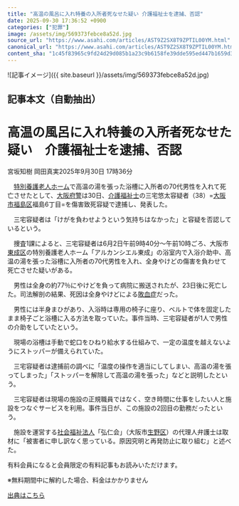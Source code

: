 ```yaml
---
title: "高温の風呂に入れ特養の入所者死なせた疑い 介護福祉士を逮捕、否認"
date: 2025-09-30 17:36:52 +0900
categories: ["犯罪"]
image: /assets/img/569373febce8a52d.jpg
source_url: "https://www.asahi.com/articles/AST9Z2SX8T9ZPTIL00YM.html"
canonical_url: "https://www.asahi.com/articles/AST9Z2SX8T9ZPTIL00YM.html"
content_sha: "1c45f83965c9fd24d29d085b1a23c9b6158fe39dde595ed447b1659d3c44705d"
---
```


![記事イメージ]({{ site.baseurl }}/assets/img/569373febce8a52d.jpg)

## 記事本文（自動抽出）
<div><main role="main" id="main"><p></p><div class="y_Qv3"><h1>高温の風呂に入れ特養の入所者死なせた疑い　介護福祉士を逮捕、否認</h1><p class="mhPng"><span class="H8KYB">宮坂知樹 岡田真実</span><span class="UDj4P"><time datetime="2025-09-30T08:36:52.000Z">2025年9月30日 17時36分</time></span></p></div><p id="gsm_above_SnsUtilityArea"></p><p x-component-name="CommentHeadline" x-component-data='{"commentCount":0,"commentators":[],"mode":"pc"}'></p><div class="nfyQp"><p>　<a href="//www.asahi.com/topics/word/%E7%89%B9%E5%88%A5%E9%A4%8A%E8%AD%B7%E8%80%81%E4%BA%BA%E3%83%9B%E3%83%BC%E3%83%A0.html" title="特別養護老人ホーム のトピックスを開く" class="eWgMZ">特別養護老人ホーム</a>で高温の湯を張った浴槽に入所者の70代男性を入れて死亡させたとして、<a href="//www.asahi.com/topics/word/%E5%A4%A7%E9%98%AA%E5%BA%9C%E8%AD%A6.html" title="大阪府警 のトピックスを開く" class="eWgMZ">大阪府警</a>は30日、<a href="//www.asahi.com/topics/word/%E4%BB%8B%E8%AD%B7%E7%A6%8F%E7%A5%89%E5%A3%AB.html" title="介護福祉士 のトピックスを開く" class="eWgMZ">介護福祉士</a>の三宅悠太容疑者（38）=<a href="//www.asahi.com/topics/word/%E5%A4%A7%E9%98%AA%E5%B8%82.html" title="大阪市 のトピックスを開く" class="eWgMZ">大阪市</a><a href="//www.asahi.com/topics/word/%E7%A6%8F%E5%B3%B6%E5%8C%BA.html" title="福島区 のトピックスを開く" class="eWgMZ">福島区</a>福島6丁目=を傷害致死容疑で逮捕し、発表した。</p><p>　三宅容疑者は「けがを負わせようという気持ちはなかった」と容疑を否認しているという。</p><p>　捜査1課によると、三宅容疑者は6月2日午前9時40分～午前10時ごろ、大阪市<a href="//www.asahi.com/topics/word/%E6%9D%B1%E6%88%90%E5%8C%BA.html" title="東成区 のトピックスを開く" class="eWgMZ">東成区</a>の特別養護老人ホーム「アルカンシエル東成」の浴室内で入浴介助中、高温の湯を張った浴槽に入所者の70代男性を入れ、全身やけどの傷害を負わせて死亡させた疑いがある。</p><p>　男性は全身の約77％にやけどを負って病院に搬送されたが、23日後に死亡した。司法解剖の結果、死因は全身やけどによる<a href="//www.asahi.com/topics/word/%E6%95%97%E8%A1%80%E7%97%87.html" title="敗血症 のトピックスを開く" class="eWgMZ">敗血症</a>だった。</p><p>　男性には半身まひがあり、入浴時は専用の椅子に座り、ベルトで体を固定したまま椅子ごと浴槽に入る方法を取っていた。事件当時、三宅容疑者が1人で男性の介助をしていたという。</p><p>　現場の浴槽は手動で蛇口をひねり給水する仕組みで、一定の温度を越えないようにストッパーが備えられていた。</p><p>　三宅容疑者は逮捕前の調べに「温度の操作を適当にしてしまい、高温の湯を張ってしまった」「ストッパーを解除して高温の湯を張った」などと説明したという。</p><p>　三宅容疑者は現場の施設の正規職員ではなく、空き時間に仕事をしたい人と施設をつなぐサービスを利用。事件当日が、この施設の2回目の勤務だったという。</p><p>　施設を運営する<a href="//www.asahi.com/topics/word/%E7%A4%BE%E4%BC%9A%E7%A6%8F%E7%A5%89%E6%B3%95%E4%BA%BA.html" title="社会福祉法人 のトピックスを開く" class="eWgMZ">社会福祉法人</a>「弘仁会」（大阪市<a href="//www.asahi.com/topics/word/%E7%94%9F%E9%87%8E%E5%8C%BA.html" title="生野区 のトピックスを開く" class="eWgMZ">生野区</a>）の代理人弁護士は取材に「被害者に申し訳なく思っている。原因究明と再発防止に取り組む」と述べた。</p><p id="_gtm_LastLine"></p></div><p></p><div class="NbZMW"><div class="PxAm1"><p>有料会員になると会員限定の<span>有料記事もお読みいただけます。</span></p></div><p class="eQShK">※無料期間中に解約した場合、料金はかかりません</p></div><p x-component-name="WriterProfile" x-component-data='{"writerProfile":{"writerProfileList":[],"isWriterFollowAvailableMember":false},"isFreeArea":true}'></p><p x-component-name="ArticleCommentList" x-component-data='{"commentCount":0,"commentList":[],"shareUrlBase":"https://www.asahi.com/articles/AST9Z2SX8T9ZPTIL00YM.html","articleId":"AST9Z2SX8T9ZPTIL00YM","commentIdParam":"","equalCommentIdIndex":-1,"isAuthorized":true,"isFreePlan":false,"isPaidMember":false,"isPresent":false,"isHazard":false,"freeUrlBase":"//www.asahi.com","digitalUrlBase":"//digital.asahi.com"}'></p></main></div>

[出典はこちら](https://www.asahi.com/articles/AST9Z2SX8T9ZPTIL00YM.html)
